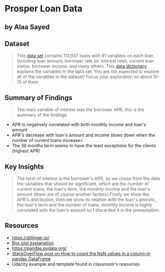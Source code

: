 # Prosper Loan Data
## by Alaa Sayed
## Dataset

> This [data set](https://www.google.com/url?q=https://s3.amazonaws.com/udacity-hosted-downloads/ud651/prosperLoanData.csv&sa=D&ust=1611859174834000&usg=AOvVaw1BF_rdNDnuEPhjYmfLq2_M) contains 113,937 loans with 81 variables on each loan, including loan amount, borrower rate (or interest rate), current loan status, borrower income, and many others.
This [data dictionary](https://docs.google.com/spreadsheets/d/1gDyi_L4UvIrLTEC6Wri5nbaMmkGmLQBk-Yx3z0XDEtI) explains the variables in the data set.
You are not expected to explore all of the variables in the dataset! Focus your exploration on about 10-15 of them


## Summary of Findings

> The main variable of interest was the borrower APR, this is the summary of the findings
- APR is negatively correlated with both monthly income and loan's amount
- APR's decrease with loan's amount and income slows down when the number of current loans increase<
- The 36 months term seems to have the least exceptions for the clients (highest APR)


## Key Insights

>The term of interest is the borrower's APR, so we chose from the data the variables that should be significant, which are the number of current loans, the loan's term, the monthly income and the loan's amount (there are of course another factors).Firstly we show the APR's distribution, then we show its relation with the loan's amount , the loan's term and the number of loans. monthly income is highly correlated with the loan's amount so I discarded it in the presentation.



## Resources 
- https://dillinger.io/
- [Box plot explanation](https://statisticsbyjim.com/basics/graph-groups-boxplots-individual-values/#:~:text=Categorical%20variables%20represent%20groups%20in,I%20show%20in%20this%20post).
- https://pandas.pydata.org/
- [StackOverFlow post on How to count the NaN values in a column in pandas DataFrame](https://stackoverflow.com/questions/26266362/how-to-count-the-nan-values-in-a-column-in-pandas-dataframe)
- Udacity example and template found in classroom's resources